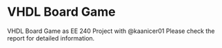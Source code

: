 # VHDL Board Game
VHDL Board Game as EE 240 Project with @kaanicer01
Please check the report for detailed information.
